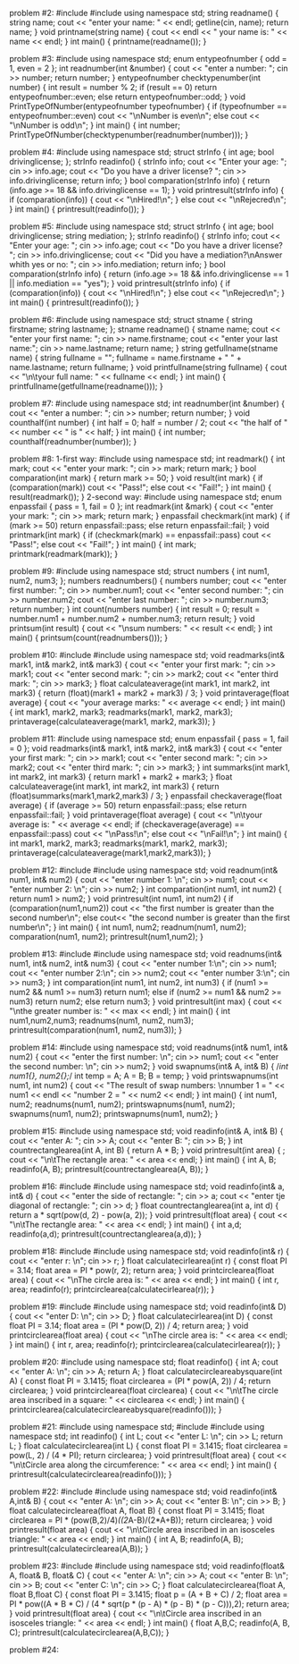 problem #2:
#include <iostream>
#include <string>
using namespace std;
string readname() {
	string name;
	cout << "enter your name: " << endl;
	getline(cin, name);
	return name;
}
void printname(string name) {
	cout << endl << " your name is: " << name << endl;
}
int main() {
	printname(readname());
}

problem #3:
#include <iostream>
using namespace std;
enum entypeofnumber { odd = 1, even = 2 };
int readnumber(int &number) {
	cout << "enter a number: ";
	cin >> number;
	return number;
}
entypeofnumber checktypenumber(int number) {
	int result = number % 2;
	if (result == 0) 
		return entypeofnumber::even;
	else
		return entypeofnumber::odd;
}
void PrintTypeOfNumber(entypeofnumber typeofnumber) {
	if (typeofnumber == entypeofnumber::even)
		cout << "\nNumber is even\n";
	else
		cout << "\nNumber is odd\n";
}
int main() {
	int number;
	PrintTypeOfNumber(checktypenumber(readnumber(number)));
}

problem #4:
#include <iostream>
using namespace std;
struct strInfo {
	int age;
	bool drivinglicense;
};
strInfo readinfo() {
	strInfo info;
	cout << "Enter your age: ";
	cin >> info.age;
	cout << "Do you have a driver license? ";
	cin >> info.drivinglicense;
	return info;
}
bool comparation(strInfo info) {
	return (info.age >= 18 && info.drivinglicense == 1);
}
void printresult(strInfo info) {
	if (comparation(info)) {
		cout << "\nHired!\n";
	}
	else
		cout << "\nRejecred\n";
}
int main() {
	printresult(readinfo());
}

problem #5:
#include <iostream>
using namespace std;
struct strInfo {
	int age;
	bool drivinglicense;
	string mediation;
};
strInfo readinfo() {
	strInfo info;
	cout << "Enter your age: ";
	cin >> info.age;
	cout << "Do you have a driver license? ";
	cin >> info.drivinglicense;
	cout << "Did you have a mediation?\nAnswer whith yes or no: ";
	cin >> info.mediation;
	return info;
}
bool comparation(strInfo info) {
	return (info.age >= 18 && info.drivinglicense == 1 || info.mediation == "yes");
}
void printresult(strInfo info) {
	if (comparation(info)) {
		cout << "\nHired!\n";
	}
	else
		cout << "\nRejecred\n";
}
int main() {
	printresult(readinfo());
}

problem #6:
#include <iostream>
using namespace std;
struct stname {
	string firstname;
	string lastname;
};
stname readname() {
	stname name;
	cout << "enter your first name: ";
	cin >> name.firstname;
	cout << "enter your last name:";
	cin >> name.lastname;
	return name;
}
string getfullname(stname name) {
	string fullname = "";
	fullname = name.firstname + " " + name.lastname;
	return fullname;
}
void printfullname(string fullname) {
	cout << "\n\tyour full name: " << fullname << endl;
}
int main() {
	printfullname(getfullname(readname()));
}

problem #7:
#include <iostream>
using namespace std;
int readnumber(int &number) {
	cout << "enter a number: ";
	cin >> number;
	return number;
}
void counthalf(int number) {
	int half = 0;
	half = number / 2;
	cout << "the half of " << number << " is " << half;
}
int main() {
	int number;
	counthalf(readnumber(number));
}

problem #8:
1-first way:
#include <iostream>
using namespace std;
int readmark() {
	int mark;
	cout << "enter your mark: ";
	cin >> mark;
	return mark;
}
bool comparation(int mark) {
	return mark >= 50;
}
void result(int mark) {
	if (comparation(mark))
		cout << "Pass!";
	else
		cout << "Fail!";
}
int main() {
	result(readmark());
}
2-second way:
#include <iostream>
using namespace std;
enum enpassfail { pass = 1, fail = 0 };
int readmark(int &mark) {
	cout << "enter your mark: ";
	cin >> mark;
	return mark;
}
enpassfail checkmark(int mark) {
	if (mark >= 50)
		return enpassfail::pass;
	else
		return enpassfail::fail;
}
void printmark(int mark) {
	if (checkmark(mark) == enpassfail::pass)
		cout << "Pass!";
	else
		cout << "Fail!";
}
int main() {
	int mark;
	printmark(readmark(mark));
}

problem #9:
#include <iostream>
using namespace std;
struct numbers {
	int num1, num2, num3;
};
numbers readnumbers() {
	numbers number;
	cout << "enter first number: ";
	cin >> number.num1;
	cout << "enter second number: ";
	cin >> number.num2;
	cout << "enter last number: ";
	cin >> number.num3;
	return number;
}
int count(numbers number) {
	int result = 0;
	result = number.num1 + number.num2 + number.num3;
	return result;
}
void printsum(int result) {
	cout << "\nsum numbers: " << result << endl;
}
int main() {
	printsum(count(readnumbers()));
}

problem #10:
#include <iostream>
#include <cmath>
using namespace std;
void readmarks(int& mark1, int& mark2, int& mark3) {
	cout << "enter your first mark: ";
	cin >> mark1;
	cout << "enter second mark: ";
	cin >> mark2;
	cout << "enter third mark: ";
	cin >> mark3;
}
float calculateaverage(int mark1, int mark2, int mark3) {
	return (float)(mark1 + mark2 + mark3) / 3;
}
void printaverage(float average) {
	cout << "your average marks: " << average << endl;
}
int main() {
	int mark1, mark2, mark3; 
	readmarks(mark1, mark2, mark3);
	printaverage(calculateaverage(mark1, mark2, mark3));
}

problem #11:
#include <iostream>
using namespace std;
enum enpassfail { pass = 1, fail = 0 };
void readmarks(int& mark1, int& mark2, int& mark3) {
	cout << "enter your first mark: ";
	cin >> mark1;
	cout << "enter second mark: ";
	cin >> mark2;
	cout << "enter third mark: ";
	cin >> mark3;
}
int summarks(int mark1, int mark2, int mark3) {
	return mark1 + mark2 + mark3;
}
float calculateaverage(int mark1, int mark2, int mark3) {
	return (float)summarks(mark1,mark2,mark3) / 3;
}
enpassfail checkaverage(float average) {
	if (average >= 50)
		return enpassfail::pass;
	else
		return enpassfail::fail;
}
void printaverage(float average) {
	cout << "\n\tyour average is: " << average << endl;
	if (checkaverage(average) == enpassfail::pass)
		cout << "\nPass!\n";
	else
		cout << "\nFail!\n";
}
int main() {
	int mark1, mark2, mark3;
	readmarks(mark1, mark2, mark3);
	printaverage(calculateaverage(mark1,mark2,mark3));
}

problem #12:
#include <iostream>
#include <cmath>
using namespace std;
void readnum(int& num1, int& num2) {
	cout << "enter number 1: \n";
	cin >> num1;
	cout << "enter number 2: \n";
	cin >> num2;
}
int comparation(int num1, int num2) {
	return num1 > num2;
}
void printresult(int num1, int num2) {
	if (comparation(num1,num2))
		cout << "the first number is greater than the second number\n";
	else
		cout<< "the second number is greater than the first number\n";
}
int main() {
	int num1, num2;
	readnum(num1, num2);
	comparation(num1, num2);
	printresult(num1,num2);
}

problem #13:
#include <iostream>
#include <cmath>
using namespace std;
void readnums(int& num1, int& num2, int& num3) {
	cout << "enter number 1:\n";
	cin >> num1;
	cout << "enter number 2:\n";
	cin >> num2;
	cout << "enter number 3:\n";
	cin >> num3;
}
int comparation(int num1, int num2, int num3) {
	if (num1 >= num2 && num1 >= num3)
		return num1;
	else if (num2 >= num1 && num2 >= num3)
		return num2;
	else
		return num3;
}
void printresult(int max) {
	cout << "\nthe greater number is: " << max << endl;
}
int main() {
	int num1,num2,num3;
	readnums(num1, num2, num3);
	printresult(comparation(num1, num2, num3));
}

problem #14:
#include <iostream>
using namespace std;
void readnums(int& num1, int& num2) {
	cout << "enter the first number: \n";
	cin >> num1;
	cout << "enter the second number: \n";
	cin >> num2;
}
void swapnums(int& A, int& B) {
	/*int num1{}, num2{};*/
	int temp = A;
	A = B;
	B = temp;
}
void printswapnums(int num1, int num2) {
	cout << "The result of swap numbers: \nnumber 1 = " << num1 << endl << "number 2 = " << num2 << endl;
}
int main() {
	int num1, num2;
	readnums(num1, num2);
	printswapnums(num1, num2);
	swapnums(num1, num2);
	printswapnums(num1, num2);
}

problem #15:
#include <iostream>
using namespace std;
void readinfo(int& A, int& B) {
	cout << "enter A: ";
	cin >> A;
	cout << "enter B: ";
	cin >> B;
}
int countrectanglearea(int A, int B) {
	return A * B;
}
void printresult(int area) {
	;
	cout << "\n\tThe rectangle area: " << area << endl;
}
int main() {
	int A, B; 
 	readinfo(A, B);
	printresult(countrectanglearea(A, B));
}

problem #16:
#include <iostream>
#include <cmath>
using namespace std;
void readinfo(int& a, int& d) {
	cout << "enter the side of rectangle: ";
	cin >> a;
	cout << "enter tje diagonal of rectangle: ";
	cin >> d;
}
float countrectanglearea(int a, int d) {
	return a * sqrt(pow(d, 2) - pow(a, 2));
}
void printresult(float area) {
	cout << "\n\tThe rectangle area: " << area << endl;
}
int main() {
	int a,d; 
	readinfo(a,d);
	printresult(countrectanglearea(a,d));
}

problem #18:
#include <iostream>
#include <cmath>
using namespace std;
void readinfo(int& r) {
	cout << "enter r: \n";
	cin >> r;
}
float calculatecirlearea(int r) {
	const float PI = 3.14;
	float area = PI * pow(r, 2);
	return area;
}
void printcirclearea(float area) {
	cout << "\nThe circle area is: " << area << endl;
}
int main() {
	int r, area;
	readinfo(r);
	printcirclearea(calculatecirlearea(r));
}

problem #19:
#include <iostream>
#include <cmath>
using namespace std;
void readinfo(int& D) {
	cout << "enter D: \n";
	cin >> D;
}
float calculatecirlearea(int D) {
	const float PI = 3.14;
	float area = (PI * pow(D, 2)) / 4;
	return area;
}
void printcirclearea(float area) {
	cout << "\nThe circle area is: " << area << endl;
}
int main() {
	int r, area;
	readinfo(r);
	printcirclearea(calculatecirlearea(r));
}

problem #20:
#include <iostream>
using namespace std;
float readinfo() {
	int A;
	cout << "enter A: \n";
	cin >> A;
	return A;
}
float calculatecircleareabysquare(int A) {
	const float PI = 3.1415;
	float circlearea = (PI * pow(A, 2)) / 4;
	return circlearea;
}
void printcirclearea(float circlearea) {
	cout << "\n\tThe circle area inscribed in a square: " << circlearea << endl;
}
int main() {
	printcirclearea(calculatecircleareabysquare(readinfo()));
}

problem #21:
#include <iostream>
using namespace std;
#include <iostream>
#include <cmath>
using namespace std;
int readinfo() {
	int L;
	cout << "enter L: \n";
	cin >> L;
	return L;
}
float calculatecirclearea(int L) {
	const float PI = 3.1415;
	float circlearea = pow(L, 2) / (4 * PI);
	return circlearea;
}
void printresult(float area) {
	cout << "\n\tCircle area along the circumference: " << area << endl;
}
int main() {
	printresult(calculatecirclearea(readinfo()));
}

problem #22:
#include <iostream>
#include <cmath>
using namespace std;
void readinfo(int& A,int& B) {
	cout << "enter A: \n";
	cin >> A;
	cout << "enter B: \n";
	cin >> B;
}
float calculatecirclearea(float A, float B) {
	const float PI = 3.1415;
	float circlearea = PI * (pow(B,2)/4)*((2*A-B)/(2*A+B));
	return circlearea;
}
void printresult(float area) {
	cout << "\n\tCircle area inscribed in an isosceles triangle: " << area << endl;
}
int main() {
	int A, B;
	readinfo(A, B);
	printresult(calculatecirclearea(A,B));
}

problem #23:
#include <iostream>
#include <cmath>
using namespace std;
void readinfo(float& A, float& B, float& C) {
	cout << "enter A: \n";
	cin >> A;
	cout << "enter B: \n";
	cin >> B;
	cout << "enter C: \n";
	cin >> C;
}
float calculatecirclearea(float A, float B,float C) {
	const float PI = 3.1415;
	float p = (A + B + C) / 2;
	float area = PI * pow((A * B * C) / (4 * sqrt(p * (p - A) * (p - B) * (p - C))),2);
	return area;
}
void printresult(float area) {
	cout << "\n\tCircle area inscribed in an isosceles triangle: " << area << endl;
}
int main() {
	float A,B,C;
	readinfo(A, B, C);
	printresult(calculatecirclearea(A,B,C));
}

problem #24:
